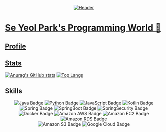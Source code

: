 <div align="center">
<a href="https://github.com/SeYeol00/"><img alt="Header" src="https://capsule-render.vercel.app/api?type=slice&color=timeAuto&height=250&section=header&text=Se-Yeol&fontSize=90&fontAlign=70&fontAlignY=20&rotate=16&animation=fadeIn&desc=Everyday%20Steady,%20but%20not%20Simple&desczSize=24&FontSize=25&descAlign=50&descAlignY=40">
</div>

# Se Yeol Park's Programming World :sparkling_heart:

## Profile


## Stats
[![Anurag's GitHub stats](https://github-readme-stats.vercel.app/api?username=SeYeol00&show_icons=true&theme=dark)](https://github.com/anuraghazra/github-readme-stats)
[![Top Langs](https://github-readme-stats.vercel.app/api/top-langs/?username=SeYeol00&layout=compact&theme=dark)](https://github.com/anuraghazra/github-readme-stats)


## Skills
  <div align="center">
    
  ![Java Badge](https://img.shields.io/badge/Java-CB3325?style=for-the-badge&logo=Java&logoColor=white)
  ![Python Badge](https://img.shields.io/badge/Python-3776AB?style=for-the-badge&logo=Python&logoColor=white)
  ![JavaScript Badge](https://img.shields.io/badge/JavaScript-F7DF1E?style=for-the-badge&logo=JavaScript&logoColor=white)
  ![Kotlin Badge](https://img.shields.io/badge/Kotlin-7F52FF?style=for-the-badge&logo=Kotlin&logoColor=white)
    <br>
  ![Spring Badge](https://img.shields.io/badge/Spring-6DB33F?style=for-the-badge&logo=Spring&logoColor=white)
  ![SpringBoot Badge](https://img.shields.io/badge/SpringBoot-6DB33F?style=for-the-badge&logo=SpringBoot&logoColor=white)
  ![SpringSecurity Badge](https://img.shields.io/badge/SpringSecurity-6DB33F?style=for-the-badge&logo=SpringSecurity&logoColor=white)
    <br>
  ![Docker Badge](https://img.shields.io/badge/Docker-2496ED?style=for-the-badge&logo=Docker&logoColor=white)
  ![Amazon AWS Badge](https://img.shields.io/badge/AmazonAWS-232F3E?style=for-the-badge&logo=AmazonAWS&logoColor=white)
  ![Amazon EC2 Badge](https://img.shields.io/badge/AmazonEC2-FF9900?style=for-the-badge&logo=AmazonEC2&logoColor=white)
  ![Amazon RDS Badge](https://img.shields.io/badge/AmazonRDS-527FFF?style=for-the-badge&logo=AmazonRDS&logoColor=white)
    <br>
  ![Amazon S3 Badge](https://img.shields.io/badge/AmazonS3-569A31?style=for-the-badge&logo=AmazonS3&logoColor=white)
  ![Google Cloud Badge](https://img.shields.io/badge/GoogleCloud-4285F4?style=for-the-badge&logo=GoogleCloud&logoColor=white)
    
  </div>



